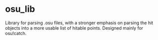 # osu_lib
Library for parsing .osu files, with a stronger emphasis on parsing the hit objects into a more usable list of hitable points. Designed mainly for osu!catch.
